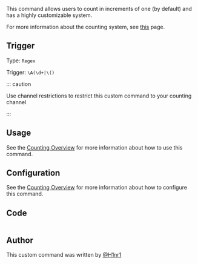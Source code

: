 This command allows users to count in increments of one (by default) and has a highly customizable system.

For more information about the counting system, see [this](overview) page.

## Trigger

Type: `Regex`

Trigger: `\A(\d+|\()`

::: caution

Use channel restrictions to restrict this custom command to your counting channel

:::

## Usage

See the [Counting Overview](overview) for more information about how to use this command.

## Configuration

See the [Counting Overview](overview) for more information about how to configure this command.

## Code

```
```

## Author

This custom command was written by [@H1nr1](https://github.com/H1nr1)

